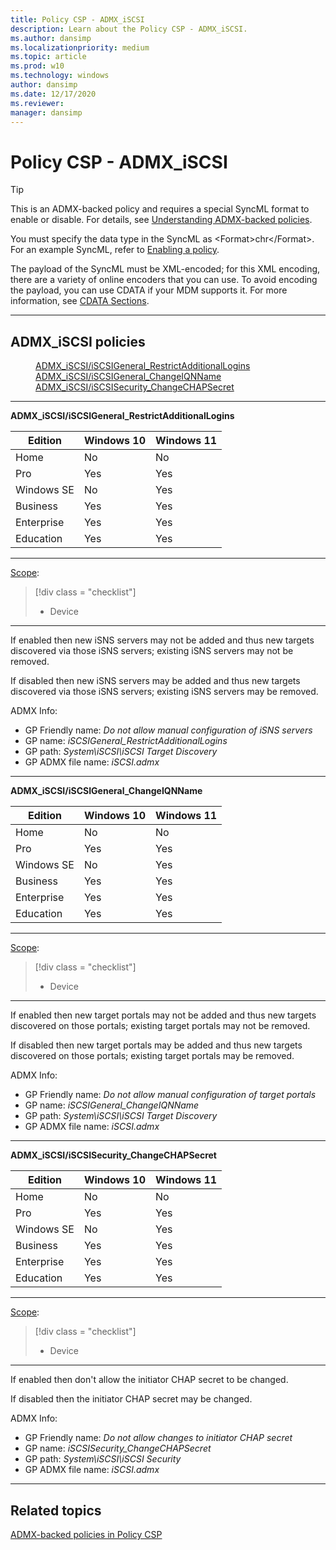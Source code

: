 ```yaml
---
title: Policy CSP - ADMX_iSCSI
description: Learn about the Policy CSP - ADMX_iSCSI.
ms.author: dansimp
ms.localizationpriority: medium
ms.topic: article
ms.prod: w10
ms.technology: windows
author: dansimp
ms.date: 12/17/2020
ms.reviewer: 
manager: dansimp
---
```


# Policy CSP - ADMX_iSCSI

> [!TIP]
> This is an ADMX-backed policy and requires a special SyncML format to enable or disable. For details, see [Understanding ADMX-backed policies](./understanding-admx-backed-policies.md).
> 
> You must specify the data type in the SyncML as &lt;Format&gt;chr&lt;/Format&gt;. For an example SyncML, refer to [Enabling a policy](./understanding-admx-backed-policies.md#enabling-a-policy).
> 
> The payload of the SyncML must be XML-encoded; for this XML encoding, there are a variety of online encoders that you can use. To avoid encoding the payload, you can use CDATA if your MDM supports it. For more information, see [CDATA Sections](http://www.w3.org/TR/REC-xml/#sec-cdata-sect).

<hr/>

<!--Policies-->
## ADMX_iSCSI policies  

<dl>
  <dd>
    <a href="#admx-iscsi-iscsigeneral_restrictadditionallogins">ADMX_iSCSI/iSCSIGeneral_RestrictAdditionalLogins</a>
  </dd>
  <dd>
    <a href="#admx-iscsi-iscsigeneral_changeiqnname">ADMX_iSCSI/iSCSIGeneral_ChangeIQNName</a>
  </dd>
  <dd>
    <a href="#admx-iscsi-iscsisecurity_changechapsecret">ADMX_iSCSI/iSCSISecurity_ChangeCHAPSecret</a>
  </dd>
</dl>


<hr/>

<!--Policy-->
<a href="" id="admx-iscsi-iscsigeneral_restrictadditionallogins"></a>**ADMX_iSCSI/iSCSIGeneral_RestrictAdditionalLogins**  

<!--SupportedSKUs-->

|Edition|Windows 10|Windows 11|
|--- |--- |--- |
|Home|No|No|
|Pro|Yes|Yes|
|Windows SE|No|Yes|
|Business|Yes|Yes|
|Enterprise|Yes|Yes|
|Education|Yes|Yes|

<!--/SupportedSKUs-->
<hr/>

<!--Scope-->
[Scope](./policy-configuration-service-provider.md#policy-scope):

> [!div class = "checklist"]
> * Device

<hr/>

<!--/Scope-->
<!--Description-->
If enabled then new iSNS servers may not be added and thus new targets discovered via those iSNS servers; existing iSNS servers may not be removed. 

If disabled then new iSNS servers may be added and thus new targets discovered via those iSNS servers; existing iSNS servers may be removed.


<!--/Description-->

<!--ADMXBacked-->
ADMX Info:  
-   GP Friendly name: *Do not allow manual configuration of iSNS servers*
-   GP name: *iSCSIGeneral_RestrictAdditionalLogins*
-   GP path: *System\iSCSI\iSCSI Target Discovery*
-   GP ADMX file name: *iSCSI.admx*

<!--/ADMXBacked-->
<!--/Policy-->
<hr/>

<!--Policy-->
<a href="" id="admx-iscsi-iscsigeneral_changeiqnname"></a>**ADMX_iSCSI/iSCSIGeneral_ChangeIQNName**  

<!--SupportedSKUs-->

|Edition|Windows 10|Windows 11|
|--- |--- |--- |
|Home|No|No|
|Pro|Yes|Yes|
|Windows SE|No|Yes|
|Business|Yes|Yes|
|Enterprise|Yes|Yes|
|Education|Yes|Yes|

<!--/SupportedSKUs-->
<hr/>

<!--Scope-->
[Scope](./policy-configuration-service-provider.md#policy-scope):

> [!div class = "checklist"]
> * Device

<hr/>

<!--/Scope-->
<!--Description-->
If enabled then new target portals may not be added and thus new targets discovered on those portals; existing target portals may not be removed. 

If disabled then new target portals may be added and thus new targets discovered on those portals; existing target portals may be removed.

<!--/Description-->

<!--ADMXBacked-->
ADMX Info:  
-   GP Friendly name: *Do not allow manual configuration of target portals*
-   GP name: *iSCSIGeneral_ChangeIQNName*
-   GP path: *System\iSCSI\iSCSI Target Discovery*
-   GP ADMX file name: *iSCSI.admx*

<!--/ADMXBacked-->
<!--/Policy-->
<hr/>

<!--Policy-->
<a href="" id="admx-iscsi-iscsisecurity_changechapsecret"></a>**ADMX_iSCSI/iSCSISecurity_ChangeCHAPSecret**  

<!--SupportedSKUs-->

|Edition|Windows 10|Windows 11|
|--- |--- |--- |
|Home|No|No|
|Pro|Yes|Yes|
|Windows SE|No|Yes|
|Business|Yes|Yes|
|Enterprise|Yes|Yes|
|Education|Yes|Yes|

<!--/SupportedSKUs-->
<hr/>

<!--Scope-->
[Scope](./policy-configuration-service-provider.md#policy-scope):

> [!div class = "checklist"]
> * Device

<hr/>

<!--/Scope-->
<!--Description-->
If enabled then don't allow the initiator CHAP secret to be changed. 

If disabled then the initiator CHAP secret may be changed.

<!--/Description-->


<!--ADMXBacked-->
ADMX Info:  
-   GP Friendly name: *Do not allow changes to initiator CHAP secret*
-   GP name: *iSCSISecurity_ChangeCHAPSecret*
-   GP path: *System\iSCSI\iSCSI Security*
-   GP ADMX file name: *iSCSI.admx*

<!--/ADMXBacked-->
<!--/Policy-->
<hr/>


<!--/Policies-->

## Related topics

[ADMX-backed policies in Policy CSP](./policies-in-policy-csp-admx-backed.md)